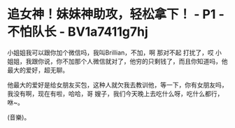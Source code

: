# 追女神！妹妹神助攻，轻松拿下！ - P1 - 不怕队长 - BV1a7411g7hj

小姐姐我可以跟你加个微信吗，我叫Brillian，不加，啊 那对不起 打扰了，哎 小姐姐，我跟你说，你不加那个人微信就对了，他穷的只剩钱了，而且你知道吗，他最大的爱好，超无聊。

他最大的爱好是给女朋友买包，这种人就欠我去教训他，等一下，你有女朋友吗，我没有啊，现在有啦，哈哈，哥 嫂子，我们今天晚上去吃什么呀，吃什么都行，咻~。

(音樂)。